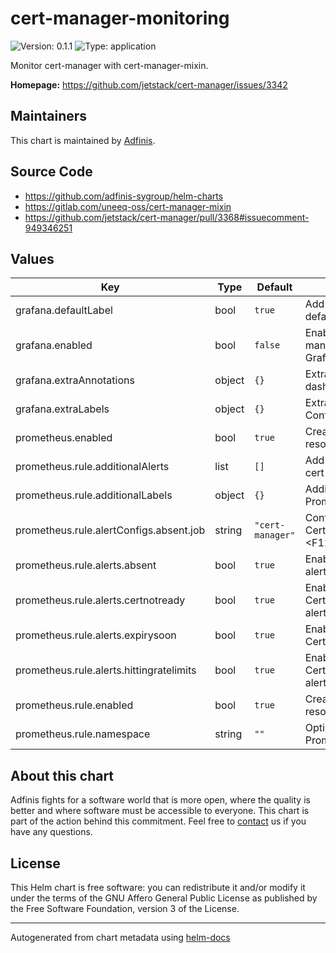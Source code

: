 # cert-manager-monitoring

![Version: 0.1.1](https://img.shields.io/badge/Version-0.1.1-informational?style=flat-square) ![Type: application](https://img.shields.io/badge/Type-application-informational?style=flat-square)

Monitor cert-manager with cert-manager-mixin.

**Homepage:** <https://github.com/jetstack/cert-manager/issues/3342>

## Maintainers
This chart is maintained by [Adfinis](https://adfinis.com/?pk_campaign=github&pk_kwd=helm-charts).

## Source Code

* <https://github.com/adfinis-sygroup/helm-charts>
* <https://gitlab.com/uneeq-oss/cert-manager-mixin>
* <https://github.com/jetstack/cert-manager/pull/3368#issuecomment-949346251>

## Values

| Key | Type | Default | Description |
|-----|------|---------|-------------|
| grafana.defaultLabel | bool | `true` | Add `grafana_dashboard: "1"` default label |
| grafana.enabled | bool | `false` | Enable deploying cert-manager dashboard to Grafana |
| grafana.extraAnnotations | object | `{}` | Extra annotations for dashboard ConfigMap |
| grafana.extraLabels | object | `{}` | Extra labels for dashboard ConfigMap |
| prometheus.enabled | bool | `true` | Create prometheus-operator resources |
| prometheus.rule.additionalAlerts | list | `[]` | Add additional alerts to the cert-manager group |
| prometheus.rule.additionalLabels | object | `{}` | Additional Labels for PrometheusRule resource |
| prometheus.rule.alertConfigs.absent.job | string | `"cert-manager"` | Configure job label for CertManagerAbsent alert.<F12 |
| prometheus.rule.alerts.absent | bool | `true` | Enable CertManagerAbsent alert |
| prometheus.rule.alerts.certnotready | bool | `true` | Enable CertManagerCertNotReady alert |
| prometheus.rule.alerts.expirysoon | bool | `true` | Enable CertManagerExpirySoon alert |
| prometheus.rule.alerts.hittingratelimits | bool | `true` | Enable CertManagerHittingRateLimits alert |
| prometheus.rule.enabled | bool | `true` | Create PrometheusRule resource |
| prometheus.rule.namespace | string | `""` | Optional Namespace for PrometheusRule resource |

## About this chart

Adfinis fights for a software world that is more open, where the quality is
better and where software must be accessible to everyone. This chart
is part of the action behind this commitment. Feel free to
[contact](https://adfinis.com/kontakt/?pk_campaign=github&pk_kwd=helm-charts)
us if you have any questions.

## License

This Helm chart is free software: you can redistribute it and/or modify it under the terms
of the GNU Affero General Public License as published by the Free Software Foundation,
version 3 of the License.

----------------------------------------------
Autogenerated from chart metadata using [helm-docs](https://github.com/norwoodj/helm-docs/)
